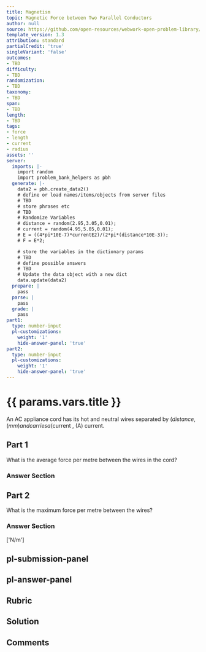 ```yaml
---
title: Magnetism
topic: Magnetic Force between Two Parallel Conductors
author: null
source: https://github.com/open-resources/webwork-open-problem-library/tree/master/Contrib/BrockPhysics/College_Physics_Urone/22.Magnetism/22-10.Magnetic_Force_between_Two_Parallel_Conductors/NU_U17_22_10_005.pg
template_version: 1.3
attribution: standard
partialCredit: 'true'
singleVariant: 'false'
outcomes:
- TBD
difficulty:
- TBD
randomization:
- TBD
taxonomy:
- TBD
span:
- TBD
length:
- TBD
tags:
- force
- length
- current
- radius
assets: ''
server:
  imports: |-
    import random
    import problem_bank_helpers as pbh
  generate: |-
    data2 = pbh.create_data2()
    # define or load names/items/objects from server files
    # TBD
    # store phrases etc
    # TBD
    # Randomize Variables
    # distance = random(2.95,3.05,0.01);
    # current = random(4.95,5.05,0.01);
    # E = ((4*pi*10E-7)*currentE2)/(2*pi*(distance*10E-3));
    # F = E*2;

    # store the variables in the dictionary params
    # TBD
    # define possible answers
    # TBD
    # Update the data object with a new dict
    data.update(data2)
  prepare: |
    pass
  parse: |
    pass
  grade: |
    pass
part1:
  type: number-input
  pl-customizations:
    weight: '1'
    hide-answer-panel: 'true'
part2:
  type: number-input
  pl-customizations:
    weight: '1'
    hide-answer-panel: 'true'
---
```


# {{ params.vars.title }} 


An AC appliance cord has its hot and neutral wires separated by ($distance , (mm) and carries a ($current , (A) current.

## Part 1 
What is the average force per metre between the wires in the cord? 


 ### Answer Section

## Part 2 
What is the maximum force per metre between the wires? 


 ### Answer Section
['N/m']

## pl-submission-panel 


## pl-answer-panel 


## Rubric 


## Solution 


## Comments 


